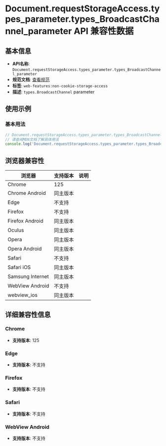 # Document.requestStorageAccess.types_parameter.types_BroadcastChannel_parameter API 兼容性数据

## 基本信息

- **API名称**: `Document.requestStorageAccess.types_parameter.types_BroadcastChannel_parameter`
- **规范文档**: [查看规范](https://privacycg.github.io/saa-non-cookie-storage/#dom-storageaccesstypes-broadcastchannel)
- **标签**: `web-features:non-cookie-storage-access`
- **描述**: `types.BroadcastChannel` parameter

## 使用示例

### 基本用法

```javascript
// Document.requestStorageAccess.types_parameter.types_BroadcastChannel_parameter 使用示例
// 请查阅MDN文档了解具体用法
console.log('Document.requestStorageAccess.types_parameter.types_BroadcastChannel_parameter API');
```

## 浏览器兼容性

| 浏览器 | 支持版本 | 说明 |
|--------|----------|------|
| Chrome | 125 |  |
| Chrome Android | 同主版本 |  |
| Edge | 不支持 |  |
| Firefox | 不支持 |  |
| Firefox Android | 同主版本 |  |
| Oculus | 同主版本 |  |
| Opera | 同主版本 |  |
| Opera Android | 同主版本 |  |
| Safari | 不支持 |  |
| Safari iOS | 同主版本 |  |
| Samsung Internet | 同主版本 |  |
| WebView Android | 不支持 |  |
| webview_ios | 同主版本 |  |

## 详细兼容性信息

### Chrome

- **支持版本**: 125

### Edge

- **支持版本**: 不支持

### Firefox

- **支持版本**: 不支持

### Safari

- **支持版本**: 不支持

### WebView Android

- **支持版本**: 不支持

